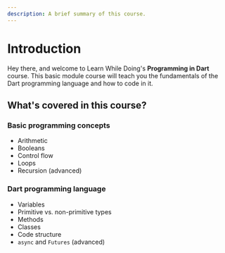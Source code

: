 ```yaml
---
description: A brief summary of this course.
---
```


# Introduction

Hey there, and welcome to Learn While Doing's **Programming in Dart** course. This basic module course will teach you the fundamentals of the Dart programming language and how to code in it.

## What's covered in this course?

### Basic programming concepts

* Arithmetic
* Booleans
* Control flow
* Loops
* Recursion \(advanced\)

### Dart programming language

* Variables
* Primitive vs. non-primitive types
* Methods
* Classes
* Code structure
* `async` and `Futures` \(advanced\)

